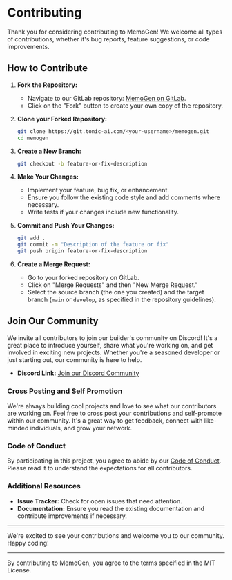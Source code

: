 # Contributing

Thank you for considering contributing to MemoGen! We welcome all types of contributions, whether it's bug reports, feature suggestions, or code improvements.   
  
## How to Contribute  

1. **Fork the Repository:**  
   - Navigate to our GitLab repository: [MemoGen on GitLab](https://git.tonic-ai.com/positonic/memogen/memogen).  
   - Click on the "Fork" button to create your own copy of the repository.  

2. **Clone your Forked Repository:**  

   ```sh  
   git clone https://git.tonic-ai.com/<your-username>/memogen.git  
   cd memogen  
   ```  

3. **Create a New Branch:**  

   ```sh  
   git checkout -b feature-or-fix-description  
   ```  

4. **Make Your Changes:**  
   - Implement your feature, bug fix, or enhancement.  
   - Ensure you follow the existing code style and add comments where necessary.  
   - Write tests if your changes include new functionality.  

5. **Commit and Push Your Changes:**  

   ```sh  
   git add .  
   git commit -m "Description of the feature or fix"  
   git push origin feature-or-fix-description  
   ```  

6. **Create a Merge Request:**  
   - Go to your forked repository on GitLab.  
   - Click on "Merge Requests" and then "New Merge Request."  
   - Select the source branch (the one you created) and the target branch (`main` or `develop`, as specified in the repository guidelines).  

## Join Our Community  

We invite all contributors to join our builder's community on Discord! It's a great place to introduce yourself, share what you're working on, and get involved in exciting new projects. Whether you're a seasoned developer or just starting out, our community is here to help.  

- **Discord Link:** [Join our Discord Community](https://discord.gg/zDFhhGZrcz)  

### Cross Posting and Self Promotion

We're always building cool projects and love to see what our contributors are working on. Feel free to cross post your contributions and self-promote within our community. It's a great way to get feedback, connect with like-minded individuals, and grow your network.  

### Code of Conduct  

By participating in this project, you agree to abide by our [Code of Conduct](CODE_OF_CONDUCT.md). Please read it to understand the expectations for all contributors.  

### Additional Resources  

- **Issue Tracker:** Check for open issues that need attention.  
- **Documentation:** Ensure you read the existing documentation and contribute improvements if necessary.  

---  

We're excited to see your contributions and welcome you to our community. Happy coding!  

---  

By contributing to MemoGen, you agree to the terms specified in the MIT License.